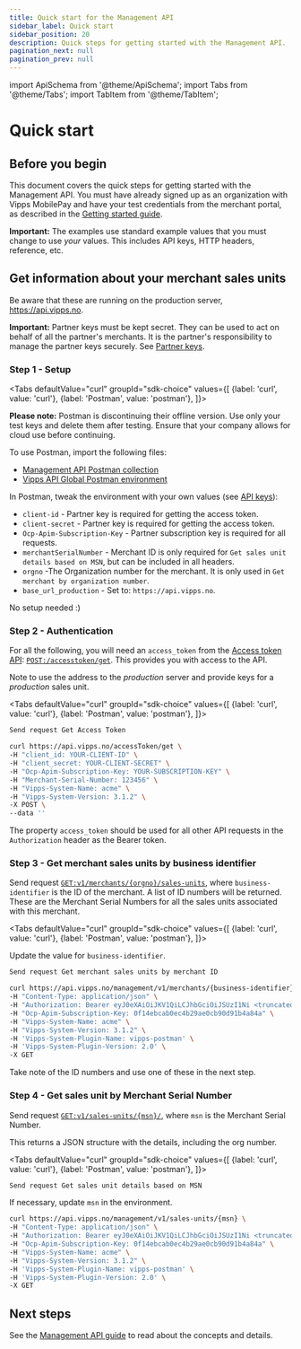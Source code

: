 ```yaml
---
title: Quick start for the Management API
sidebar_label: Quick start
sidebar_position: 20
description: Quick steps for getting started with the Management API.
pagination_next: null
pagination_prev: null
---
```


import ApiSchema from '@theme/ApiSchema';
import Tabs from '@theme/Tabs';
import TabItem from '@theme/TabItem';

# Quick start

## Before you begin

This document covers the quick steps for getting started with the Management API.
You must have already signed up as an organization with Vipps MobilePay and have
your test credentials from the merchant portal, as described in the
[Getting started guide](https://developer.vippsmobilepay.com/docs/getting-started).

**Important:** The examples use standard example values that you must change to
use *your* values. This includes API keys, HTTP headers, reference, etc.

## Get information about your merchant sales units

Be aware that these are running on the production server, <https://api.vipps.no>.

**Important:** Partner keys must be kept secret. They can be used to act on behalf
of all the partner's merchants. It is the partner's responsibility to manage
the partner keys securely. See
[Partner keys](https://developer.vippsmobilepay.com/docs/partner/partner-keys).

### Step 1 - Setup

<Tabs
defaultValue="curl"
groupId="sdk-choice"
values={[
{label: 'curl', value: 'curl'},
{label: 'Postman', value: 'postman'},
]}>
<TabItem value="postman">

**Please note:** Postman is discontinuing their offline version. Use only your test keys and delete them after testing. Ensure that your company allows for cloud use before continuing.

To use Postman, import the following files:

* [Management API Postman collection](/tools/vipps-management-api-postman-collection.json)
* [Vipps API Global Postman environment](https://github.com/vippsas/vipps-developers/blob/master/tools/vipps-api-global-postman-environment.json)

In Postman, tweak the environment with your own values (see
[API keys](https://developer.vippsmobilepay.com/docs/common-topics/api-keys/)):

* `client-id` - Partner key is required for getting the access token.
* `client-secret` - Partner key is required for getting the access token.
* `Ocp-Apim-Subscription-Key` - Partner subscription key is required for all requests.
* `merchantSerialNumber` - Merchant ID is only required for `Get sales unit details based on MSN`, but can be included in all headers.
* `orgno` -The Organization number for the merchant. It is only used in `Get merchant by organization number`.
* `base_url_production` - Set to: `https://api.vipps.no`.

</TabItem>
<TabItem value="curl">

No setup needed :)

</TabItem>
</Tabs>

### Step 2 - Authentication

For all the following, you will need an `access_token` from the
[Access token API](https://developer.vippsmobilepay.com/docs/APIs/access-token-api):
[`POST:/accesstoken/get`](https://developer.vippsmobilepay.com/api/access-token#tag/Authorization-Service/operation/fetchAuthorizationTokenUsingPost).
This provides you with access to the API.

Note to use the address to the *production* server and provide keys for a *production* sales unit.

<Tabs
defaultValue="curl"
groupId="sdk-choice"
values={[
{label: 'curl', value: 'curl'},
{label: 'Postman', value: 'postman'},
]}>
<TabItem value="postman">

```bash
Send request Get Access Token
```

</TabItem>
<TabItem value="curl">

```bash
curl https://api.vipps.no/accessToken/get \
-H "client_id: YOUR-CLIENT-ID" \
-H "client_secret: YOUR-CLIENT-SECRET" \
-H "Ocp-Apim-Subscription-Key: YOUR-SUBSCRIPTION-KEY" \
-H "Merchant-Serial-Number: 123456" \
-H "Vipps-System-Name: acme" \
-H "Vipps-System-Version: 3.1.2" \
-X POST \
--data ''
```

</TabItem>
</Tabs>

The property `access_token` should be used for all other API requests in the `Authorization` header as the Bearer token.

### Step 3 - Get merchant sales units by business identifier

Send request
[`GET:v1/merchants/{orgno}/sales-units`](https://developer.vippsmobilepay.com/api/management/#tag/Merchants/operation/getMerchantSalesUnits),
where `business-identifier` is the ID of the merchant.
A list of ID numbers will be returned. These are the Merchant Serial Numbers for all the sales units associated with this merchant.

<Tabs
defaultValue="curl"
groupId="sdk-choice"
values={[
{label: 'curl', value: 'curl'},
{label: 'Postman', value: 'postman'},
]}>
<TabItem value="postman">

Update the value for `business-identifier`.

```bash
Send request Get merchant sales units by merchant ID
```

</TabItem>
<TabItem value="curl">

```bash
curl https://api.vipps.no/management/v1/merchants/{business-identifier}/sales-units \
-H "Content-Type: application/json" \
-H "Authorization: Bearer eyJ0eXAiOiJKV1QiLCJhbGciOiJSUzI1Ni <truncated>" \
-H "Ocp-Apim-Subscription-Key: 0f14ebcab0ec4b29ae0cb90d91b4a84a" \
-H "Vipps-System-Name: acme" \
-H "Vipps-System-Version: 3.1.2" \
-H 'Vipps-System-Plugin-Name: vipps-postman' \
-H 'Vipps-System-Plugin-Version: 2.0' \
-X GET
```

</TabItem>
</Tabs>

Take note of the ID numbers and use one of these in the next step.

### Step 4 - Get sales unit by Merchant Serial Number

Send request
[`GET:v1/sales-units/{msn}/`](https://developer.vippsmobilepay.com/api/management/#tag/Sales-units/operation/getAllSalesUnits), where `msn` is the Merchant Serial Number.

This returns a JSON structure with the details, including the org number.

<Tabs
defaultValue="curl"
groupId="sdk-choice"
values={[
{label: 'curl', value: 'curl'},
{label: 'Postman', value: 'postman'},
]}>
<TabItem value="postman">

```bash
Send request Get sales unit details based on MSN
```

If necessary, update `msn` in the environment.

</TabItem>
<TabItem value="curl">

```bash
curl https://api.vipps.no/management/v1/sales-units/{msn} \
-H "Content-Type: application/json" \
-H "Authorization: Bearer eyJ0eXAiOiJKV1QiLCJhbGciOiJSUzI1Ni <truncated>" \
-H "Ocp-Apim-Subscription-Key: 0f14ebcab0ec4b29ae0cb90d91b4a84a" \
-H "Vipps-System-Name: acme" \
-H "Vipps-System-Version: 3.1.2" \
-H 'Vipps-System-Plugin-Name: vipps-postman' \
-H 'Vipps-System-Plugin-Version: 2.0' \
-X GET
```

</TabItem>
</Tabs>

## Next steps

See the [Management API guide](management-api-guide.md) to read about the concepts and details.
